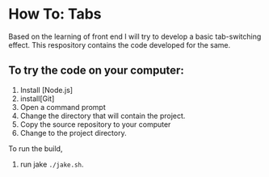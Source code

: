 # How To: Tabs

Based on the learning of front end I will try to develop a basic tab-switching effect.  This respository contains the code developed for the same.

## To try the code on your computer:

1. Install [Node.js]
2. install[Git]
3. Open a command prompt
4. Change the directory that will contain the project.
5. Copy the source repository to your computer
6. Change to the project directory.

To run the build,

1. run jake `./jake.sh`.
